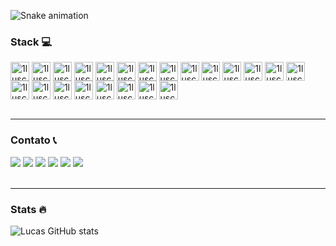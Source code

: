 
![Snake animation](https://github.com/1lusca)


### Stack 💻
<div style="display: inline_block">
  <img align="center" alt="1lusca-flutter" height="30" width="30" src="https://cdn.jsdelivr.net/gh/devicons/devicon/icons/flutter/flutter-original.svg">
  <img align="center" alt="1lusca-dart" height="30" width="30" src="https://cdn.jsdelivr.net/gh/devicons/devicon/icons/dart/dart-original.svg">
  <img align="center" alt="1lusca-html" height="30" width="30" src="https://cdn.jsdelivr.net/gh/devicons/devicon/icons/html5/html5-original.svg">
  <img align="center" alt="1lusca-css" height="30" width="30" src="https://cdn.jsdelivr.net/gh/devicons/devicon/icons/css3/css3-original.svg">
  <img align="center" alt="1lusca-bootstrap" height="30" width="30" src="https://cdn.jsdelivr.net/gh/devicons/devicon/icons/bootstrap/bootstrap-original.svg">
  <img align="center" alt="1lusca-firebase" height="30" width="30" src="https://cdn.jsdelivr.net/gh/devicons/devicon/icons/firebase/firebase-plain.svg">
  <img align="center" alt="1lusca-android" height="30" width="30" src="https://cdn.jsdelivr.net/gh/devicons/devicon/icons/android/android-plain.svg">
  <img align="center" alt="1lusca-ios" height="30" width="30" src="https://cdn.jsdelivr.net/gh/devicons/devicon/icons/apple/apple-original.svg">
  <img align="center" alt="1lusca-mysql" height="30" width="30" src="https://cdn.jsdelivr.net/gh/devicons/devicon/icons/mysql/mysql-original.svg">
  <img align="center" alt="1lusca-postgres" height="30" width="30" src="https://cdn.jsdelivr.net/gh/devicons/devicon/icons/postgresql/postgresql-original.svg">
  <img align="center" alt="1lusca-vscode" height="30" width="30" src="https://cdn.jsdelivr.net/gh/devicons/devicon/icons/vscode/vscode-original.svg">
  <img align="center" alt="1lusca-xcode" height="30" width="30" src="https://cdn.jsdelivr.net/gh/devicons/devicon/icons/xcode/xcode-original.svg">
  <img align="center" alt="1lusca-androidstudio" height="30" width="30" src="https://cdn.jsdelivr.net/gh/devicons/devicon/icons/androidstudio/androidstudio-original.svg">
  <img align="center" alt="1lusca-vim" height="30" width="30" src="https://cdn.jsdelivr.net/gh/devicons/devicon/icons/vim/vim-original.svg">
  <img align="center" alt="1lusca-windows" height="30" width="30" src="https://cdn.jsdelivr.net/gh/devicons/devicon/icons/windows8/windows8-original.svg">
  <img align="center" alt="1lusca-linux" height="30" width="30" src="https://cdn.jsdelivr.net/gh/devicons/devicon/icons/linux/linux-original.svg">
  <img align="center" alt="1lusca-xd" height="30" width="30" src="https://cdn.jsdelivr.net/gh/devicons/devicon/icons/xd/xd-plain.svg">
  <img align="center" alt="1lusca-figma" height="30" width="30" src="https://cdn.jsdelivr.net/gh/devicons/devicon/icons/figma/figma-original.svg">
  <img align="center" alt="1lusca-wordpress" height="30" width="30" src="https://cdn.jsdelivr.net/gh/devicons/devicon/icons/wordpress/wordpress-original.svg">
  <img align="center" alt="1lusca-trello" height="30" width="30" src="https://cdn.jsdelivr.net/gh/devicons/devicon/icons/trello/trello-plain.svg">
  <img align="center" alt="1lusca-git" height="30" width="30" src="https://cdn.jsdelivr.net/gh/devicons/devicon/icons/git/git-original.svg">
 <img align="center" alt="1lusca-github" height="30" width="30" src="https://cdn.jsdelivr.net/gh/devicons/devicon/icons/github/github-original.svg">
  <br>
  <br>
</div>
  
   -------
  
 ### Contato 📞
<div> 
  <a href="https://github.com/1lusca" target="_blank"><img src="https://img.shields.io/badge/GitHub-100000?style=for-the-badge&logo=github&logoColor=white" target="_blank"></a> 
  <a href="https://www.linkedin.com/in/lucasschneider10/" target="_blank"><img src="https://img.shields.io/badge/-LinkedIn-%230077B5?style=for-the-badge&logo=linkedin&logoColor=white" target="_blank"></a> 
 <a href="https://discord.com/channels/651596653974913035" target="_blank"><img src="https://img.shields.io/badge/Discord-7289DA?style=for-the-badge&logo=discord&logoColor=white" target="_blank"></a> 
  <a href = "mailto:schneider.lusca@gmail.com"><img src="https://img.shields.io/badge/Gmail-D14836?style=for-the-badge&logo=gmail&logoColor=white" target="_blank"></a>
  <a href = "mailto:schneider.lucas@outlook.com"><img src="https://img.shields.io/badge/Microsoft_Outlook-0078D4?style=for-the-badge&logo=microsoft-outlook&logoColor=white" target="_blank"></a>
  <a href = "https://wa.me/5551983016557"><img src="https://img.shields.io/badge/WhatsApp-25D366?style=for-the-badge&logo=whatsapp&logoColor=white" target="_blank"></a>
  <br>
  <br>
</div>

 -------

### Stats 🔥
![Lucas GitHub stats](https://github-readme-stats.vercel.app/api?username=1lusca&show_icons=true&theme=yeblu)

